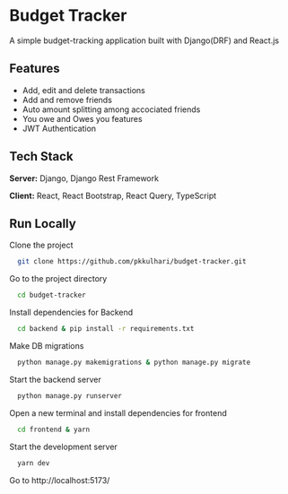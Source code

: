 # Budget Tracker

A simple budget-tracking application built with Django(DRF) and React.js

## Features

- Add, edit and delete transactions
- Add and remove friends
- Auto amount splitting among accociated friends
- You owe and Owes you features
- JWT Authentication

## Tech Stack

**Server:** Django, Django Rest Framework

**Client:** React, React Bootstrap, React Query, TypeScript

## Run Locally

Clone the project

```bash
  git clone https://github.com/pkkulhari/budget-tracker.git
```

Go to the project directory

```bash
  cd budget-tracker
```

Install dependencies for Backend

```bash
  cd backend & pip install -r requirements.txt
```

Make DB migrations

```bash
  python manage.py makemigrations & python manage.py migrate
```

Start the backend server

```bash
  python manage.py runserver
```

Open a new terminal and install dependencies for frontend

```bash
  cd frontend & yarn
```

Start the development server

```bash
  yarn dev
```

Go to http://localhost:5173/
